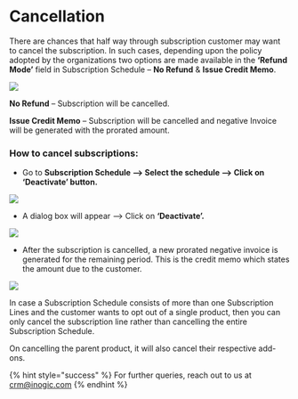 # Cancellation

There are chances that half way through subscription customer may want to cancel the subscription. In such cases, depending upon the policy adopted by the organizations two options are made available in the **‘Refund Mode’** field in Subscription Schedule – **No Refund** & **Issue Credit Memo**.

![](../../.gitbook/assets/Cancel\_1.png)

**No Refund** – Subscription will be cancelled.

**Issue Credit Memo** – Subscription will be cancelled and negative Invoice will be generated with the prorated amount.

### How to cancel subscriptions:

* Go to **Subscription Schedule --> Select the schedule --> Click on ‘Deactivate’ button.**

![](../../.gitbook/assets/Cancel\_2.png)

* A dialog box will appear --> Click on **‘Deactivate’.**

![](../../.gitbook/assets/Cancel\_3.png)

* After the subscription is cancelled, a new prorated negative invoice is generated for the remaining period. This is the credit memo which states the amount due to the customer.

![](../../.gitbook/assets/Cancel\_4.png)

In case a Subscription Schedule consists of more than one Subscription Lines and the customer wants to opt out of a single product, then you can only cancel the subscription line rather than cancelling the entire Subscription Schedule.

On cancelling the parent product, it will also cancel their respective add-ons.

{% hint style="success" %}
For further queries, reach out to us at [crm@inogic.com](mailto:crm@inogic.com)
{% endhint %}


